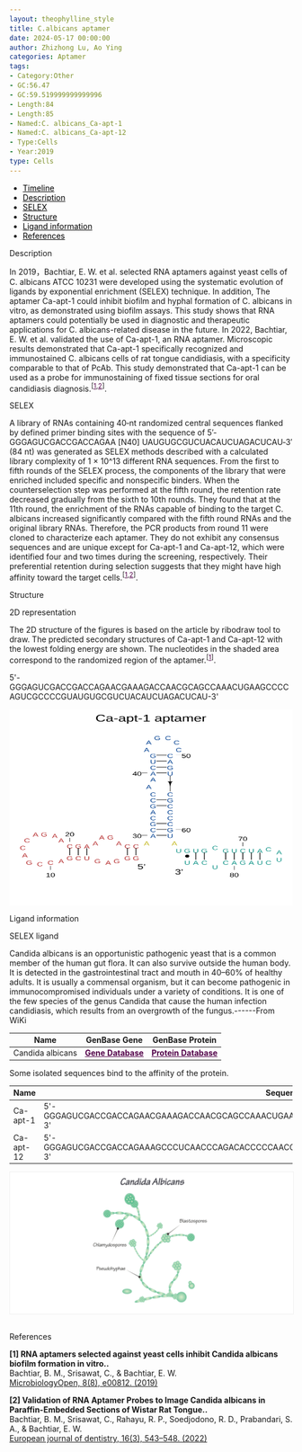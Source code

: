 ```yaml
---
layout: theophylline_style
title: C.albicans aptamer
date: 2024-05-17 00:00:00
author: Zhizhong Lu, Ao Ying
categories: Aptamer
tags:
- Category:Other
- GC:56.47
- GC:59.519999999999996
- Length:84
- Length:85
- Named:C. albicans_Ca-apt-1
- Named:C. albicans_Ca-apt-12
- Type:Cells
- Year:2019
type: Cells
---
```



<html>
<div class="side-nav">
<ul>
    <div class="side-nav-item"><li><a href="#timeline" style="color: #000000;">Timeline</a></li></div>
    <div class="side-nav-item"><li><a href="#description" style="color: #000000;">Description</a></li></div>
    <div class="side-nav-item"><li><a href="#SELEX" style="color: #000000;">SELEX</a></li></div>
    <div class="side-nav-item"><li><a href="#Structure" style="color: #000000;">Structure</a></li></div>
    <div class="side-nav-item"><li><a href="#ligand-recognition" style="color: #000000;">Ligand information</a></li></div>
    <div class="side-nav-item"><li><a href="#references" style="color: #000000;">References</a></li></div>
</ul>
</div>

<p class="header_box" id="description">Description</p>
<p>In 2019，Bachtiar, E. W. et al. selected RNA aptamers against yeast cells of C. albicans ATCC 10231 were developed using the systematic evolution of ligands by exponential enrichment (SELEX) technique. In addition, The aptamer Ca-apt-1 could inhibit biofilm and hyphal formation of C. albicans in vitro, as demonstrated using biofilm assays. This study shows that RNA aptamers could potentially be used in diagnostic and therapeutic applications for C. albicans-related disease in the future. In 2022, Bachtiar, E. W. et al. validated the use of Ca-apt-1, an RNA aptamer. Microscopic results demonstrated that Ca-apt-1 specifically recognized and immunostained C. albicans cells of rat tongue candidiasis, with a specificity comparable to that of PcAb. This study demonstrated that Ca-apt-1 can be used as a probe for immunostaining of fixed tissue sections for oral candidiasis diagnosis.<sup>[<a href="#ref1" style="color:#520049">1</a>,<a href="#ref2" style="color:#520049">2</a>]</sup>.</p>


<p class="header_box" id="SELEX">SELEX</p>
<p>A library of RNAs containing 40‐nt randomized central sequences flanked by defined primer binding sites with the sequence of 5′‐GGGAGUCGACCGACCAGAA [N40] UAUGUGCGUCUACAUCUAGACUCAU‐3′ (84 nt) was generated as SELEX methods described with a calculated library complexity of 1 × 10^13 different RNA sequences. From the first to fifth rounds of the SELEX process, the components of the library that were enriched included specific and nonspecific binders. When the counterselection step was performed at the fifth round, the retention rate decreased gradually from the sixth to 10th rounds. They found that at the 11th round, the enrichment of the RNAs capable of binding to the target C. albicans increased significantly compared with the fifth round RNAs and the original library RNAs. Therefore, the PCR products from round 11 were cloned to characterize each aptamer. They do not exhibit any consensus sequences and are unique except for Ca-apt-1 and Ca-apt-12, which were identified four and two times during the screening, respectively. Their preferential retention during selection suggests that they might have high affinity toward the target cells.<sup>[<a href="#ref1" style="color:#520049">1</a>,<a href="#ref2" style="color:#520049">2</a>]</sup>.</p>


<p class="header_box" id="Structure">Structure</p>
<p class="blowheader_box">2D representation</p>
<p>The 2D structure of the figures is based on the article by ribodraw tool to draw. The predicted secondary structures of Ca-apt-1 and Ca-apt-12 with the lowest folding energy are shown. The nucleotides in the shaded area correspond to the randomized region of the aptamer.<sup>[<a href="#ref1" style="color:#520049">1</a>]</sup>.</p>
<p>5'-GGGAGUCGACCGACCAGAACGAAAGACCAACGCAGCCAAACUGAAGCCCCAGUCGCCCCGUAUGUGCGUCUACAUCUAGACUCAU-3'</p>
<img src="/images/2D/Capt_aptamer_2D1.svg" alt="drawing" style="width:800px;height:350px;display:block;margin:0 auto;border-radius:0;" class="img-responsive">
<div style="display: flex; justify-content: center;"></div>


<p class="header_box" id="ligand-recognition">Ligand information</p>
<p class="blowheader_box">SELEX ligand</p>
<p>Candida albicans is an opportunistic pathogenic yeast that is a common member of the human gut flora. It can also survive outside the human body. It is detected in the gastrointestinal tract and mouth in 40–60% of healthy adults. It is usually a commensal organism, but it can become pathogenic in immunocompromised individuals under a variety of conditions. It is one of the few species of the genus Candida that cause the human infection candidiasis, which results from an overgrowth of the fungus.------From WiKi</p>

<table class="table table-bordered" style="table-layout:fixed;width:auto;margin-left:auto;margin-right:auto;" >
  <thead>
      <tr>
        <th onclick="sortTable(0)">Name</th>
        <th onclick="sortTable(1)">GenBase Gene</th>
        <th onclick="sortTable(2)">GenBase Protein</th>
      </tr>
  </thead>
    <tbody>
      <tr>
        <td name="td0">Candida albicans</td>
        <td name="td1"><a href="https://ngdc.cncb.ac.cn/genbase/search/index?accession=Candida+albicans&dataType=Nucleotide&dataSource=" target="_blank" style="color:#520049"><b>Gene Database</b></a></td>
        <td name="td2"><a href="https://ngdc.cncb.ac.cn/genbase/search/index?accession=Candida+albicans&dataType=Nucleotide&dataSource=" target="_blank" style="color:#520049"><b>Protein Database</b></a></td>
      </tr>
	  </tbody>
  </table>

<p>Some isolated sequences bind to the affinity of the protein.</p>

<table class="table table-bordered" style="table-layout:fixed;width:auto;margin-left:auto;margin-right:auto;" >
  <thead>
      <tr>
        <th onclick="sortTable(0)">Name</th>
        <th onclick="sortTable(1)">Sequence</th>
        <th onclick="sortTable(2)">Ligand</th>
        <th onclick="sortTable(3)">Affinity</th>
        <th onclick="sortTable(4)">Reference</th>
      </tr>
  </thead>
    <tbody>
      <tr>
        <td name="td0">Ca-apt-1</td>
        <td name="td1">5'-GGGAGUCGACCGACCAGAACGAAAGACCAACGCAGCCAAACUGAAGCCCCAGUCGCCCCGUAUGUGCGUCUACAUCUAGACUCAU-3'</td>
        <td name="td2">Candida albicans</td>
        <td name="td3">Binding percentage: ≈8%</td>
        <td name="td4">[<a href="#ref1">1</a>]</td>
      </tr>
      <tr>
        <td name="td0">Ca-apt-12</td>
        <td name="td1">5'-GGGAGUCGACCGACCAGAAAGCCCUCAACCCAGACACCCCCAACCUUCCUCGCCCCCCCUAUGUGCGUCUACAUCUAGACUCAU-3'</td>
        <td name="td2">Candida albicans</td>
        <td name="td3">Binding percentage: ≈10%</td>
        <td name="td4"></td>
      </tr>
	  </tbody>
  </table>
<div style="display: flex; justify-content: center;"></div>
<img src="/images/SELEX_ligand/Capt_SELEX_ligand.svg" alt="drawing" style="width:1000px;border:solid 1px #efefef;display:block;margin:0 auto;border-radius:0;" class="img-responsive">
<div style="display: flex; justify-content: center;"></div>
<br>

<p class="header_box" id="references">References</p>

<a id="ref1"></a>
<font><strong>[1] RNA aptamers selected against yeast cells inhibit Candida albicans biofilm formation in vitro..</strong></font><br />
Bachtiar, B. M., Srisawat, C., & Bachtiar, E. W.<br />
<a href="https://pubmed.ncbi.nlm.nih.gov/30779315/" target="_blank">MicrobiologyOpen, 8(8), e00812. (2019)</a>
<br />
    
<a id="ref2"></a>
<font><strong>[2] Validation of RNA Aptamer Probes to Image Candida albicans in Paraffin-Embedded Sections of Wistar Rat Tongue..</strong></font><br />
Bachtiar, B. M., Srisawat, C., Rahayu, R. P., Soedjodono, R. D., Prabandari, S. A., & Bachtiar, E. W.<br />
<a href="https://pubmed.ncbi.nlm.nih.gov/34695860/" target="_blank">European journal of dentistry, 16(3), 543–548. (2022)</a>
<br />
    
